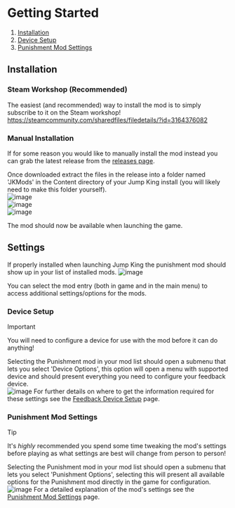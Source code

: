 # Getting Started

1. [Installation](GettingStarted.md#installation)
2. [Device Setup](GettingStarted.md#device-setup)
3. [Punishment Mod Settings](GettingStarted.md#punishment-mod-settings)

## Installation
### Steam Workshop (Recommended)
The easiest (and recommended) way to install the mod is to simply subscribe to it on the Steam workshop!  
https://steamcommunity.com/sharedfiles/filedetails/?id=3164376082

### Manual Installation
If for some reason you would like to manually install the mod instead you can grab the latest release from the [releases page](https://github.com/zarradeth/JumpKing-Punishment/releases).

Once downloaded extract the files in the release into a folder named 'JKMods' in the Content directory of your Jump King install (you will likely need to make this folder yourself).  
![image](https://github.com/zarradeth/JumpKing-Punishment/assets/20621507/72b9c972-bfa5-4656-8a63-be826a6ae137)  
![image](https://github.com/zarradeth/JumpKing-Punishment/assets/20621507/dac90e94-be0d-423a-b294-1665c0ad4f78)  
![image](https://github.com/zarradeth/JumpKing-Punishment/assets/20621507/229dd595-4106-4a9d-b211-59bcb72b0138)  

The mod should now be available when launching the game.

## Settings
If properly installed when launching Jump King the punishment mod should show up in your list of installed mods.
![image](https://github.com/user-attachments/assets/a6fccc1b-ace2-4c07-9fba-a1ee3b600998)

You can select the mod entry (both in game and in the main menu) to access additional settings/options for the mods.

### Device Setup
> [!IMPORTANT]
> You will need to configure a device for use with the mod before it can do anything!

Selecting the Punishment mod in your mod list should open a submenu that lets you select 'Device Options', this option will open a menu with supported device and should present everything you need to configure your feedback device.  
![image](https://github.com/user-attachments/assets/6b66b72f-9727-417d-8194-87d19a6d62e5) 
For further details on where to get the information required for these settings see the [Feedback Device Setup](FeedbackDeviceSetup.md) page.

### Punishment Mod Settings
> [!TIP]
> It's _highly_ recommended you spend some time tweaking the mod's settings before playing as what settings are best will change from person to person!

Selecting the Punishment mod in your mod list should open a submenu that lets you select 'Punishment Options', selecting this will present all available options for the Punishment mod directly in the game for configuration.
![image](https://github.com/user-attachments/assets/3ff78989-394b-4ce8-a4ea-732fe3b4447f)
For a detailed explanation of the mod's settings see the [Punishment Mod Settings](PunishmentModSettings.md) page.
